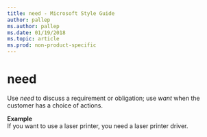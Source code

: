 ```yaml
---
title: need - Microsoft Style Guide
author: pallep
ms.author: pallep
ms.date: 01/19/2018
ms.topic: article
ms.prod: non-product-specific
---
```


# need

Use *need* to discuss a requirement or obligation; use *want* when the customer has a choice of actions.

**Example**  
If you want to use a laser printer, you need a laser printer driver.
